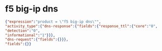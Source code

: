 f5 big-ip dns
=============

```JSON
{"expression":"product = \"f5 big-ip dns\"",
"activity_type":{"dns-response":{"fields":{"response_ttl":{"core":"0",
"detection":"0",
"informational":"1"}}},
"dns-request":{"fields":{}}},
"fields":{}}
```